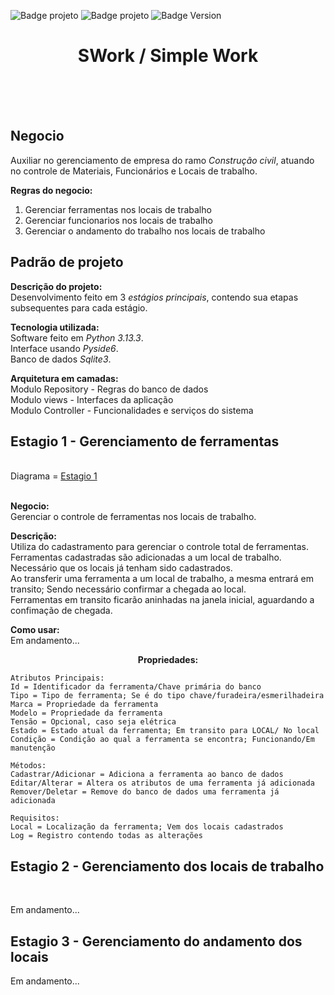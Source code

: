 ![Badge projeto](https://img.shields.io/badge/Projeto-Em%20Desenvolvimento-blue)
![Badge projeto](https://img.shields.io/badge/Software-Em%20Desenvolvimento-blue)
![Badge Version](https://img.shields.io/badge/Version-0.0.06-blue)

<h1 align=center> SWork / Simple Work </h1>
<br>
<br><br>
<div>
	<h2>Negocio</h2>
		<p>Auxiliar no gerenciamento de empresa do ramo <i>Construção civil</i>, atuando no controle de Materiais, Funcionários e Locais de trabalho.</p>
	<p><b>Regras do negocio:</b>
		<ol separator="-">
    	<li>Gerenciar ferramentas nos locais de trabalho</li>
    	<li>Gerenciar funcionarios nos locais de trabalho</li>
    	<li>Gerenciar o andamento do trabalho nos locais de trabalho</li>
		</ol>
	</p>
</div>
<div>
	<h2>Padrão de projeto</h2>
	<p>
  	<b>Descrição do projeto:</b>
    <br>Desenvolvimento feito em 3 <i>estágios principais</i>, contendo sua etapas subsequentes para cada estágio.</i>
  </p>
	<p>
		<b>Tecnologia utilizada:</b>
		<br>Software feito em <i>Python 3.13.3</i>.
		<br>Interface usando <i>Pyside6</i>.
		<br>Banco de dados <i>Sqlite3</i>.
	</p>
  <p>
		<b>Arquitetura em camadas:</b>
		<br>Modulo Repository - Regras do banco de dados
  	<br>Modulo views - Interfaces da aplicação
		<br>Modulo Controller - Funcionalidades e serviços do sistema
	</p>
</div>
<div>
  <h2>Estagio 1 - Gerenciamento de ferramentas</h2>
  <br>
	<span>Diagrama = </span><a href="estagio1-excalimage.png">Estagio 1</a><br><br>
  <p>
  	<b>Negocio:</b>
  	<br>Gerenciar o controle de ferramentas nos locais de trabalho.
  </p>
  <p>
  	<b>Descrição:</b>
  	<br>Utiliza do cadastramento para gerenciar o controle total de ferramentas.
  	<br>Ferramentas cadastradas são adicionadas a um local de trabalho.
  	<br>Necessário que os locais já tenham sido cadastrados.
  	<br>Ao transferir uma ferramenta a um local de trabalho, a mesma entrará em transito; Sendo necessário confirmar a chegada ao local.
  	<br>Ferramentas em transito ficarão aninhadas na janela inicial, aguardando a confimação de chegada.
  </p>
  <p>
  	<b>Como usar:</b>
		<br>Em andamento...
  </p>
  <p align=center><b>Propriedades:</b></p>
            
	Atributos Principais:
	Id = Identificador da ferramenta/Chave primária do banco
	Tipo = Tipo de ferramenta; Se é do tipo chave/furadeira/esmerilhadeira
	Marca = Propriedade da ferramenta
	Modelo = Propriedade da ferramenta
	Tensão = Opcional, caso seja elétrica
	Estado = Estado atual da ferramenta; Em transito para LOCAL/ No local
	Condição = Condição ao qual a ferramenta se encontra; Funcionando/Em manutenção
 
	Métodos:
	Cadastrar/Adicionar = Adiciona a ferramenta ao banco de dados
	Editar/Alterar = Altera os atributos de uma ferramenta já adicionada
	Remover/Deletar = Remove do banco de dados uma ferramenta já adicionada
 
	Requisitos:
	Local = Localização da ferramenta; Vem dos locais cadastrados
	Log = Registro contendo todas as alterações
 
</div>
<div>
	<h2>Estagio 2 - Gerenciamento dos locais de trabalho</h2>
	<br>
	<p>Em andamento...</p>
</div>
<div>
	<h2>Estagio 3 - Gerenciamento do andamento dos locais</h2>
	<p>Em andamento...</p>
</div>
